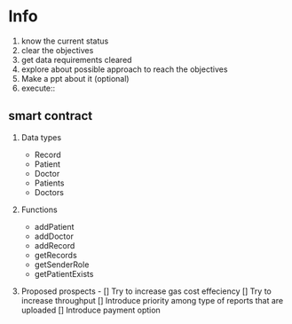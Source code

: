 # Info

1. know the current status
2. clear the objectives
3. get data requirements cleared
4. explore about possible approach to reach the objectives
5. Make a ppt about it (optional)
6. execute::

## smart contract 

1. Data types
    - Record
    - Patient
    - Doctor
    - Patients
    - Doctors
2. Functions
    - addPatient
    - addDoctor
    - addRecord
    - getRecords
    - getSenderRole
    - getPatientExists

2. Proposed prospects -
[] Try to increase gas cost effeciency
[] Try to increase throughput
[] Introduce priority among type of reports that are uploaded
[] Introduce payment option
